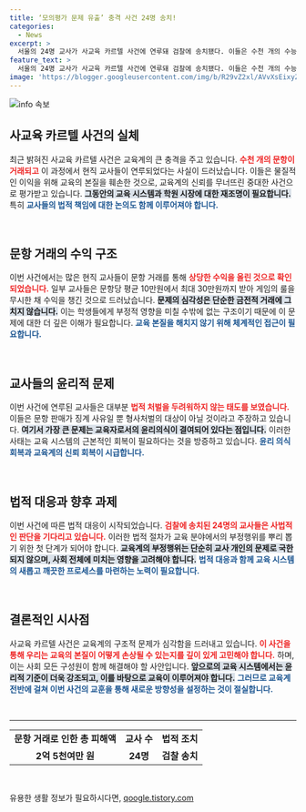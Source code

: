 ```yaml
---
title: ‘모의평가 문제 유출’ 충격 사건 24명 송치!
categories:
  - News
excerpt: >
  서울의 24명 교사가 사교육 카르텔 사건에 연루돼 검찰에 송치됐다. 이들은 수천 개의 수능 문항을 판매하며 최대 2억5천만원을 챙기고, 청탁금지법 위반 혐의로 조사를 받고 있다. 교육계에 일어난 이번 스캔들은 파문이 예상된다!
feature_text: >
  서울의 24명 교사가 사교육 카르텔 사건에 연루돼 검찰에 송치됐다. 이들은 수천 개의 수능 문항을 판매하며 최대 2억5천만원을 챙기고, 청탁금지법 위반 혐의로 조사를 받고 있다. 교육계에 일어난 이번 스캔들은 파문이 예상된다!
image: 'https://blogger.googleusercontent.com/img/b/R29vZ2xl/AVvXsEixyZcFfHzMRdzZMjFBmAUKJYCLCGyLL1o632UiGVXcaFdKo_bkvkuCioo0uUKlGfBVcT3P84aROyZIXSBEx3Aw5nCQ3pTgDom1WDC4m8eifvWiAmWEEVb4x6G_l8C0QH225ldMjyaFvpxGEBGNO37VmDTDMHGhJPq73UglMfDca1-0aw/s1600/blogspot.png'
---
```


<p><img src="https://blogger.googleusercontent.com/img/b/R29vZ2xl/AVvXsEixyZcFfHzMRdzZMjFBmAUKJYCLCGyLL1o632UiGVXcaFdKo_bkvkuCioo0uUKlGfBVcT3P84aROyZIXSBEx3Aw5nCQ3pTgDom1WDC4m8eifvWiAmWEEVb4x6G_l8C0QH225ldMjyaFvpxGEBGNO37VmDTDMHGhJPq73UglMfDca1-0aw/s1600/blogspot.png" alt="info 속보" /></p>

<h2 data-ke-size="size26">사교육 카르텔 사건의 실체</h2>

<p data-ke-size="size16">최근 밝혀진 사교육 카르텔 사건은 교육계의 큰 충격을 주고 있습니다. <b><span style="color: #ee2323;">수천 개의 문항이 거래되고</span></b> 이 과정에서 현직 교사들이 연루되었다는 사실이 드러났습니다. 이들은 물질적인 이익을 위해 교육의 본질을 훼손한 것으로, 교육계의 신뢰를 무너뜨린 중대한 사건으로 평가받고 있습니다. <b><span style="background-color: #21538527;">그동안의 교육 시스템과 학원 시장에 대한 재조명이 필요합니다.</span></b> 특히 <b><span style="color: #1a5490;">교사들의 법적 책임에 대한 논의도 함께 이루어져야 합니다.</span></b></p>

<p data-ke-size="size16">&nbsp;</p>

<h2 data-ke-size="size26">문항 거래의 수익 구조</h2>

<p data-ke-size="size16">이번 사건에서는 많은 현직 교사들이 문항 거래를 통해 <b><span style="color: #ee2323;">상당한 수익을 올린 것으로 확인되었습니다.</span></b> 일부 교사들은 문항당 평균 10만원에서 최대 30만원까지 받아 게임의 룰을 무시한 채 수익을 챙긴 것으로 드러났습니다. <b><span style="background-color: #21538527;">문제의 심각성은 단순한 금전적 거래에 그치지 않습니다.</span></b> 이는 학생들에게 부정적 영향을 미칠 수밖에 없는 구조이기 때문에 이 문제에 대한 더 깊은 이해가 필요합니다. <b><span style="color: #1a5490;">교육 본질을 해치지 않기 위해 체계적인 접근이 필요합니다.</span></b></p>

<p data-ke-size="size16">&nbsp;</p>

<h2 data-ke-size="size26">교사들의 윤리적 문제</h2>

<p data-ke-size="size16">이번 사건에 연루된 교사들은 대부분 <b><span style="color: #ee2323;">법적 처벌을 두려워하지 않는 태도를 보였습니다.</span></b> 이들은 문항 판매가 징계 사유일 뿐 형사처벌의 대상이 아닐 것이라고 주장하고 있습니다. <b><span style="background-color: #21538527;">여기서 가장 큰 문제는 교육자로서의 윤리의식이 결여되어 있다는 점입니다.</span></b> 이러한 사태는 교육 시스템의 근본적인 회복이 필요하다는 것을 방증하고 있습니다. <b><span style="color: #1a5490;">윤리 의식 회복과 교육계의 신뢰 회복이 시급합니다.</span></b></p>

<p data-ke-size="size16">&nbsp;</p>

<h2 data-ke-size="size26">법적 대응과 향후 과제</h2>

<p data-ke-size="size16">이번 사건에 따른 법적 대응이 시작되었습니다. <b><span style="color: #ee2323;">검찰에 송치된 24명의 교사들은 사법적인 판단을 기다리고 있습니다.</span></b> 이러한 법적 절차가 교육 분야에서의 부정행위를 뿌리 뽑기 위한 첫 단계가 되어야 합니다. <b><span style="background-color: #21538527;">교육계의 부정행위는 단순히 교사 개인의 문제로 국한되지 않으며, 사회 전체에 미치는 영향을 고려해야 합니다.</span></b> <b><span style="color: #1a5490;">법적 대응과 함께 교육 시스템의 새롭고 깨끗한 프로세스를 마련하는 노력이 필요합니다.</span></b></p>

<p data-ke-size="size16">&nbsp;</p>

<h2 data-ke-size="size26">결론적인 시사점</h2>

<p data-ke-size="size16">사교육 카르텔 사건은 교육계의 구조적 문제가 심각함을 드러내고 있습니다. <b><span style="color: #ee2323;">이 사건을 통해 우리는 교육의 본질이 어떻게 손상될 수 있는지를 깊이 있게 고민해야 합니다.</span></b> 하며, 이는 사회 모든 구성원이 함께 해결해야 할 사안입니다. <b><span style="background-color: #21538527;">앞으로의 교육 시스템에서는 윤리적 기준이 더욱 강조되고, 이를 바탕으로 교육이 이루어져야 합니다.</span></b> <b><span style="color: #1a5490;">그러므로 교육계 전반에 걸쳐 이번 사건의 교훈을 통해 새로운 방향성을 설정하는 것이 절실합니다.</span></b></p>

<p data-ke-size="size16">&nbsp;</p>

<hr>

<table>
  <tr>
    <td style="text-align: center; height: 17px;"><b>문항 거래로 인한 총 피해액</b></td>
    <td style="text-align: center; height: 17px;"><b>교사 수</b></td>
    <td style="text-align: center; height: 17px;"><b>법적 조치</b></td>
  </tr>
  <tr>
    <td style="text-align: center; height: 17px;"><b>2억 5천여만 원</b></td>
    <td style="text-align: center; height: 17px;"><b>24명</b></td>
    <td style="text-align: center; height: 17px;"><b>검찰 송치</b></td>
  </tr>
</table>

<p data-ke-size="size16">&nbsp;</p>
유용한 생활 정보가 필요하시다면, <a href="https://qoogle.tistory.com" rel="dofollow">qoogle.tistory.com</a>


